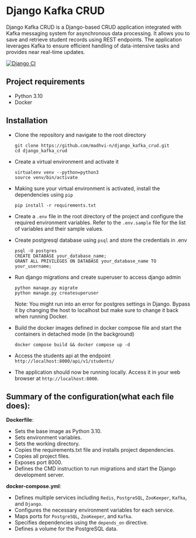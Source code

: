 # Django Kafka CRUD
Django Kafka CRUD is a Django-based CRUD application integrated with Kafka messaging system for asynchronous data processing. It allows you to save and retrieve student records using REST endpoints. The application leverages Kafka to ensure efficient handling of data-intensive tasks and provides near real-time updates.

[![Django CI](https://github.com/madhvi-n/store-monitoring/actions/workflows/django.yml/badge.svg)](https://github.com/madhvi-n/store-monitoring/actions/workflows/django.yml)


## Project requirements
- Python 3.10
- Docker

## Installation
- Clone the repository and navigate to the root directory
    ```
    git clone https://github.com/madhvi-n/django_kafka_crud.git
    cd django_kafka_crud
    ```


- Create a virtual environment and activate it
    ```
    virtualenv venv --python=python3
    source venv/bin/activate
    ```

- Making sure your virtual environment is activated, install the dependencies using `pip`
    ```
    pip install -r requirements.txt
    ```

- Create a `.env` file in the root directory of the project and configure the required environment variables. Refer to the `.env.sample` file for the list of variables and their sample values.


- Create postgresql database using `psql` and store the credentials in .env
    ```
    psql -U postgres
    CREATE DATABASE your_database_name;
    GRANT ALL PRIVILEGES ON DATABASE your_database_name TO your_username;
    ```
- Run django migrations and create superuser to access django admin
    ```
    python manage.py migrate
    python manage.py createsuperuser
    ```
    Note: You might run into an error for postgres settings in Django. Bypass it by changing the host to localhost but make sure to change it back when running Docker. 
    
- Build the docker images defined in docker compose file and start the containers in detached mode (in the background) 
    ```
    docker compose build && docker compose up -d
    ```


- Access the students api at the endpoint `http://localhost:8000/api/v1/students/`


- The application should now be running locally. Access it in your web browser at `http://localhost:8000`.



## Summary of the configuration(what each file does):
**Dockerfile**:
- Sets the base image as Python 3.10.
- Sets environment variables.
- Sets the working directory.
- Copies the requirements.txt file and installs project dependencies.
- Copies all project files.
- Exposes port 8000.
- Defines the CMD instruction to run migrations and start the Django development server.

**docker-compose.yml**:
- Defines multiple services including `Redis`, `PostgreSQL`, `ZooKeeper`, `Kafka`, and `Django`.
- Configures the necessary environment variables for each service.
- Maps ports for `PostgreSQL`, `ZooKeeper`, and `Kafka`.
- Specifies dependencies using the `depends_on` directive.
- Defines a volume for the PostgreSQL data.
